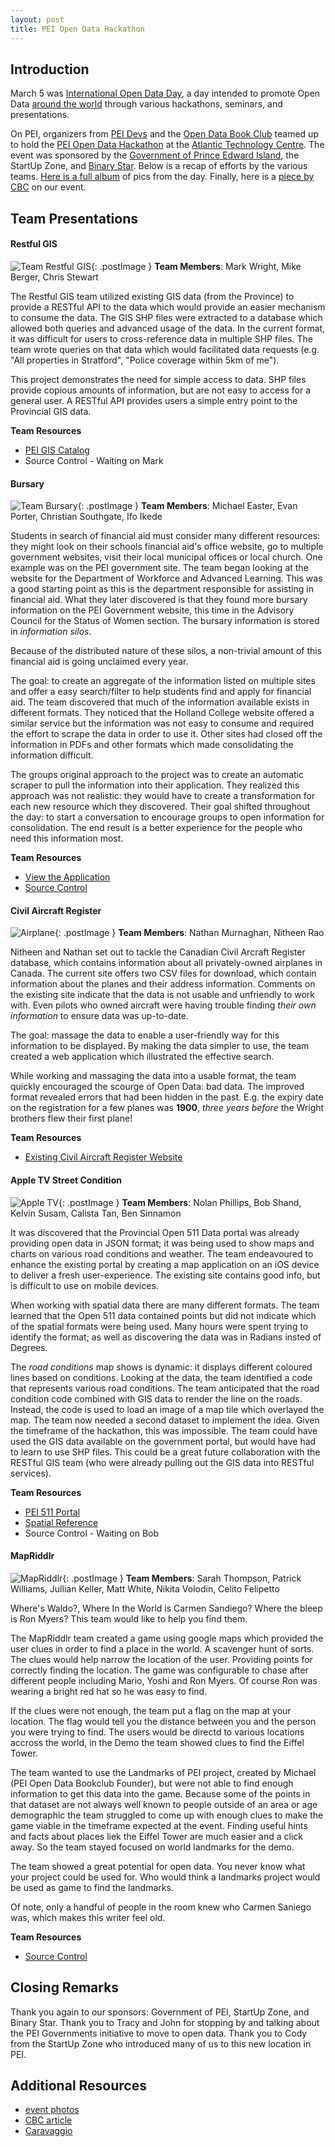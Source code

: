 ```yaml
---
layout: post
title: PEI Open Data Hackathon
---
```


## Introduction

March 5 was [International Open Data Day](https://en.wikipedia.org/wiki/International_Open_Data_Day), a day intended to promote Open Data [around the world](http://opendataday.org) through various hackathons, seminars, and presentations.

On PEI, organizers from [PEI Devs](http://www.meetup.com/PEI-Developers/) and the [Open Data Book Club](http://www.meetup.com/Open-Data-PEI) teamed up to hold the [PEI Open Data Hackathon](https://www.eventbrite.ca/e/pei-open-data-hackathon-tickets-21554098890) at the [Atlantic Technology Centre](http://atlantictechnologycentre.ca/). The event was sponsored by the [Government of Prince Edward Island](http://www.gov.pe.ca/), the StartUp Zone, and [Binary Star](http://binarystar.ca). Below is a recap of efforts by the various teams. [Here is a full album](https://www.flickr.com/photos/100794919@N05/albums/72157663224471673) of pics from the day. Finally, here is a [piece by CBC](http://www.cbc.ca/news/canada/prince-edward-island/data-computer-apps-open-government-1.3478962) on our event. 

## Team Presentations

#### Restful GIS 

![Team Restful GIS](https://farm2.staticflickr.com/1489/24938363134_e142478510_n.jpg "Mark Wright presenting Address Liberation project"){: .postImage } 
**Team Members**: Mark Wright, Mike Berger, Chris Stewart

The Restful GIS team utilized existing GIS data (from the Province) to provide a RESTful API to 
the data which would provide an easier mechanism to consume the data. The GIS SHP files were extracted 
to a database which allowed both queries and advanced usage of the data. In the current format, it 
was difficult for users to cross-reference data in multiple SHP files. The team wrote queries on that data which 
would facilitated data requests (e.g. "All properties in Stratford", "Police coverage within 5km of me"). 

This project demonstrates the need for simple access to data. SHP files provide copious amounts of information, but are not easy to access for a general user. A RESTful API provides users a simple entry point to the Provincial GIS data.

**Team Resources**

* [PEI GIS Catalog](http://www.gov.pe.ca/gis/index.php3?number=77543)
* Source Control - Waiting on Mark

#### Bursary

![Team Bursary](https://farm2.staticflickr.com/1501/25542728046_334649dd05_n.jpg "Christian Southgate presenting for the Bursary Team"){: .postImage }
**Team Members**: Michael Easter, Evan Porter, Christian Southgate, Ifo Ikede

Students in search of financial aid must consider many different resources: they might look on their schools financial aid's office website, go to multiple government websites, visit their local municipal offices or local church. One example was on the PEI government site. The team began looking at the website for the Department of Workforce and Advanced Learning. This was a good starting point as this is the department responsible for assisting in financial aid. What they later discovered is that they found more bursary information on the PEI Government website, this time in the Advisory Council for the Status of Women section. The bursary information is stored in *information silos*.

Because of the distributed nature of these silos, a non-trivial amount of this financial aid is going unclaimed every year. 

The goal: to create an aggregate of the information listed on multiple sites and offer a easy 
search/filter to help students find and apply for financial aid. The team discovered that much of the information available exists in different formats. They noticed that the Holland College website offered a 
similar service but the information was not easy to consume and required the effort to scrape the data in order to use 
it. Other sites had closed off the information in PDFs and other formats which made consolidating the information 
difficult.

The groups original approach to the project was to create an automatic scraper to pull the information into their
application. They realized this approach was not realistic: they would have to create a transformation for each
new resource which they discovered. Their goal shifted throughout the day: to start a 
conversation to encourage groups to open information for consolidation. The end result is a better experience
for the people who need this information most.

**Team Resources**

* [View the Application](http://peidevs.github.io/OpenDataBookClub/bursary/)
* [Source Control](https://github.com/peidevs/OpenDataBookClub/tree/gh-pages/bursary)


#### Civil Aircraft Register

![Airplane](https://farm2.staticflickr.com/1457/25273254090_c855113396_n.jpg "Nathan presenting for his team"){: .postImage }
**Team Members**: Nathan Murnaghan, Nitheen Rao

Nitheen and Nathan set out to tackle the Canadian Civil Arcraft Register database, which contains information about 
all privately-owned airplanes in Canada. The current site offers two CSV files for download, which contain 
information about the planes and their address information. Comments on the existing site indicate that the data 
is not usable and unfriendly to work with. Even pilots who owned aircraft were having trouble finding *their own information* to ensure data was up-to-date.

The goal: massage the data to enable a user-friendly way for this information to be displayed. By making the data simpler to use, the team created a web application which illustrated the effective search.

While working and massaging the data into a usable format, the team quickly encouraged the scourge of Open Data: bad data. The improved format revealed errors that had been hidden in the past. E.g. the expiry date on the registration for a few planes was **1900**, *three years before* the Wright brothers flew their first plane!

**Team Resources**

* [Existing Civil Aircraft Register Website](http://wwwapps.tc.gc.ca/saf-sec-sur/2/ccarcs-riacc/Menu.aspx?lang=eng)

#### Apple TV Street Condition

![Apple TV](https://farm2.staticflickr.com/1518/25450302532_c8334f895f_n.jpg "Bob Shand showing off some code"){: .postImage }
**Team Members**: Nolan Phillips, Bob Shand, Kelvin Susam, Calista Tan, Ben Sinnamon

It was discovered that the Provincial Open 511 Data portal was already providing open data in JSON format; it was being used to show maps and charts on various road conditions and weather. The team endeavoured to enhance the existing portal by creating a map application on an iOS device to deliver a fresh user-experience. The existing site contains good info, but is difficult to use on mobile devices.

When working with spatial data there are many different formats. The team learned that the Open 511 data contained points but did not indicate which of the spatial formats were being used. Many hours were spent trying to identify the format; as well as discovering the data was in Radians insted of Degrees. 

The *road conditions* map shows is dynamic: it displays different coloured lines based on conditions. Looking at the data, the team identified a code that represents various road conditions. The team anticipated that the road condition code combined with GIS data to render the line on the roads. Instead, the code is used to load an image of a map tile which overlayed the map. The team now needed a second dataset to implement the idea. Given the timeframe of the hackathon, this was impossible. The team could have used the GIS data available on the government portal, but would have had to learn to use SHP files. This could be a great future collaboration with the RESTful GIS team (who were already pulling out the GIS data into RESTful services). 

**Team Resources**

* [PEI 511 Portal](http://511.gov.pe.ca/en/map_report.html)
* [Spatial Reference](http://spatialreference.org/)
* Source Control - Waiting on Bob

#### MapRiddlr
![MapRiddlr](https://farm2.staticflickr.com/1551/25273253320_1c0f83880c_n.jpg "Sarah and Celito Presenting"){: .postImage }
**Team Members**: Sarah Thompson, Patrick Williams, Jullian Keller, Matt White, Nikita Volodin, Celito Felipetto

Where's Waldo?, Where In the World is Carmen Sandiego? Where the bleep is Ron Myers? This team would like to help you find
them. 

The MapRiddlr team created a game using google maps which provided the user clues in order to find a place in the world. 
A scavenger hunt of sorts. The clues would help narrow the location of the user. Providing points for correctly finding 
the location. The game was configurable to chase after different people including Mario, Yoshi and Ron Myers. Of
course Ron was wearing a bright red hat so he was easy to find.

If the clues were not enough, the team put a flag on the map at your location. The flag would tell you the distance between
you and the person you were trying to find. The users would be directd to various locations accross the world, in the 
Demo the team showed clues to find the Eiffel Tower. 

The team wanted to use the Landmarks of PEI project, created by Michael (PEI Open Data Bookclub Founder), but were not 
able to find enough information to get this data into the game. Because some of the points in that dataset are not always 
well known to people outside of an area or age demographic the team struggled to come up with enough clues to make the game 
viable in the timeframe expected at the event. Finding useful hints and facts about places liek the Eiffel Tower are 
much easier and a click away. So the team stayed focused on world landmarks for the demo.

The team showed a great potential for open data. You never know what your project could be used for. Who would think a 
landmarks project would be used as game to find the landmarks.

Of note, only a handful of people in the room knew who Carmen Saniego was, which makes this writer feel old.

**Team Resources**

* [Source Control](https://github.com/MatthewWhite/MapRiddlr)

## Closing Remarks
Thank you again to our sponsors: Government of PEI, StartUp Zone, and Binary Star. Thank you to Tracy and John for 
stopping by and talking about the PEI Governments initiative to move to open data. Thank you to Cody from the StartUp Zone
who introduced many of us to this new location in PEI.
 
## Additional Resources
 * [event photos](https://www.flickr.com/photos/100794919@N05/albums/72157663224471673)
 * [CBC article](http://www.cbc.ca/news/canada/prince-edward-island/data-computer-apps-open-government-1.3478962)
 * [Caravaggio](https://twitter.com/30_for_60/status/706992363185577985)

